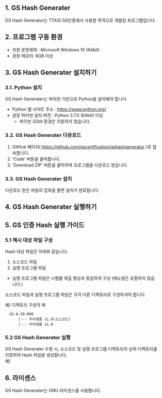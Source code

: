 ## 1. GS Hash Generater
GS Hash Generator는 TTA의 GS인증에서 사용할 목적으로 개발된 프로그램입니다. 

## 2. 프로그램 구동 환경
 - 지원 운영체제 : Microsoft Windows 10 (64bit) 
 - 권장 메모리: 8GB 이상

## 3. GS Hash Generater 설치하기 

### 3.1. Python 설치
GS Hash Generater는 파이썬 기반으로 Python을 설치해야 합니다.  

* Python 웹 사이트 주소 : https://www.python.org/
* 권장 파이썬 설치 버전 : Python 3.7.0 (64bit) 이상
   * 파이썬 32bit 환경은 지원하지 않습니다. 
    
### 3.2. GS Hash Generater 다운로드 
1. GitHub 페이지( https://github.com/gscertification/gshashgenerator )로 접속합니다. 
2. 'Code' 버튼을 클릭합니다. 
3. 'Download ZIP' 버튼을 클릭하여 프로그램을 다운로드 받습니다.

### 3.3. GS Hash Generater 설치
다운로드 받은 파일의 압축을 풀면 설치가 완료됩니다. 

## 4. GS Hash Generater 실행하기

## 5. GS 인증 Hash 실행 가이드

### 5.1 해시 대상 파일 구성

Hash 대상 파일은 아래와 같습니다.
 1. 소스코드 파일 
 2. 실행 프로그램 파일
   * 실행 프로그램 파일은 시험품 제출 형상과 동일하게 구성 (매뉴얼은 포함하지 않습니다.)
 
소스코드 파일과 실행 프로그램 파일은 각각 다른 디렉토리로 구성하셔야 합니다. 
 
 예) 디렉토리 구성의 예    
``` 
  GS-A-20-000
      |--- 우리제품 v1.0(소스코드)
      |--- 우리제품 v1.0
```

### 5.2 GS Hash Generator 실행
GS Hash Generater 수행 시, 소스코드 및 실행 프로그램 디렉토리의 상위 디렉토리를 지정하여 Hash 파일을 생성합니다.  
 예)  


## 6. 라이센스 
GS Hash Generator는 GNU 라이센스를 사용합니다. 
